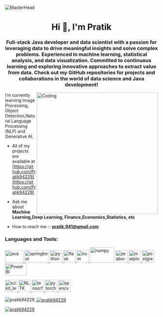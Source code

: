 ![MasterHead](https://miro.medium.com/v2/resize:fit:679/0*tD5kEC2JYcKHH0zO.gif)


<h1 align="center">Hi 👋, I'm Pratik</h1>
<h3 align="center">Full-stack Java developer and data scientist with a passion for leveraging data to drive meaningful insights and solve complex problems. Experienced in machine learning, statistical analysis, and data visualization. Committed to continuous learning and exploring innovative approaches to extract value from data. Check out my GitHub repositories for projects and collaborations in the world of data science and Java development!</h3>
<img align="right" alt="Coding" width="400" src="https://cdn.dribbble.com/users/1059583/screenshots/4171367/media/5c8264a20b247115b68e6c2f4c97d5e6.gif"


I’m currently learning Image Processing, Object Detection,Natural Language Processing (NLP) and Generative AI.


- All of my projects are available at [https://github.com/Pratik94229](https://github.com/Pratik94229)
  
- Ask me about **Machine Learning,Deep Learning, Finance,Economics,Statistics, etc**
  
- How to reach me :- **pratik.941@gmail.com**



<p align="left">
</p>

<h3 align="left">Languages and Tools:</h3>

<p align="left">
  
  <a href="https://www.python.org/" target="_blank" rel="noreferrer"> <img src="https://ultimateqa.com/wp-content/uploads/2020/12/Java-logo-icon-1.png" alt="java" width="60" height="40"/> 
  <a href="https://www.python.org/" target="_blank" rel="noreferrer"> <img src="https://www.opencodez.com/wp-content/uploads/2016/09/spring-boot.png" alt="springboot" width="80" height="40"/> 
  <a href="https://www.python.org/" target="_blank" rel="noreferrer"> <img src="https://logos-download.com/wp-content/uploads/2016/10/Python_logo_icon.png" alt="python" width="40" height="40"/>
  <a href="https://flask.palletsprojects.com/" target="_blank" rel="noreferrer"> <img src="https://www.vectorlogo.zone/logos/pocoo_flask/pocoo_flask-icon.svg" alt="flask" width="40" height="40"/> <a href="https://numpy.org/" target="_blank" rel="noreferrer"> <img src="https://user-images.githubusercontent.com/50221806/86498201-a8bd8680-bd39-11ea-9d08-66b610a8dc01.png" alt="num" width="40" height="40"/>
  <a href="https://pandas.pydata.org/about/citing.html" target="_blank" rel="noreferrer"> <img src="https://res.cloudinary.com/practicaldev/image/fetch/s--jnxn75Qd--/c_limit%2Cf_auto%2Cfl_progressive%2Cq_auto%2Cw_880/https://dev-to-uploads.s3.amazonaws.com/i/gujja45g5md39qhjih67.jpg" alt="numpy" width="80" height="50"/></a> 
  <a href="https://seaborn.pydata.org/" target="_blank" rel="noreferrer"> <img src="https://seaborn.pydata.org/_images/logo-mark-lightbg.svg" alt="seaborn" width="40" height="40"/> </a>
  <a href="https://matplotlib.org/" target="_blank" rel="noreferrer"> <img src="https://static.javatpoint.com/tutorial/matplotlib/images/matplotlib-tutorial.png" alt="matplotlib" width="40" height="40"/>
  <a href="https://www.postgresql.org/" target="_blank" rel="noreferrer"> <img src="https://www.myintervals.com/blog/wp-content/uploads/2011/12/postgresql-logo1.png" alt="postgresql" width="40" height="40"/>
  <a href="https://powerbi.microsoft.com/en-us/" target="_blank" rel="noreferrer"> <img src="https://ronlynn.com/images/integrations/Power-BI-logo.jpg" alt="PowerBI" width="70" height="40"/>
 
  <a href="https://scikit-learn.org/" target="_blank" rel="noreferrer"> <img src="https://upload.wikimedia.org/wikipedia/commons/0/05/Scikit_learn_logo_small.svg" alt="scikit_learn" width="40" height="40"/>
  <a href="https://www.nltk.org/" target="_blank" rel="noreferrer"> <img src="https://clay-atlas.com/wp-content/uploads/2019/08/python_nltk.png" alt="NLTK" width="40" height="40"/>
  <a href="https://www.tensorflow.org" target="_blank" rel="noreferrer"> <img src="https://www.vectorlogo.zone/logos/tensorflow/tensorflow-icon.svg" alt="tensorflow" width="40" height="40"/>
  <a href="https://pytorch.org/" target="_blank" rel="noreferrer"> <img src="https://www.vectorlogo.zone/logos/pytorch/pytorch-icon.svg" alt="pytorch" width="40" height="40"/>
  <a href="https://opencv.org/" target="_blank" rel="noreferrer"> <img src="https://www.vectorlogo.zone/logos/opencv/opencv-icon.svg" alt="opencv" width="40" height="40"/>
  <a href=" https://www.mongodb.com/" target="_blank" rel="noreferrer">   
</p>

<p><img align="left" src="https://github-readme-stats.vercel.app/api/top-langs?username=pratik94229&show_icons=true&locale=en&layout=compact" alt="pratik94229" /></p>

<p>&nbsp;<img align="center" src="https://github-readme-stats.vercel.app/api?username=pratik94229&show_icons=true&locale=en" alt="pratik94229" /></p>

<p><img align="center" src="https://github-readme-streak-stats.herokuapp.com/?user=pratik94229&" alt="pratik94229" /></p>



